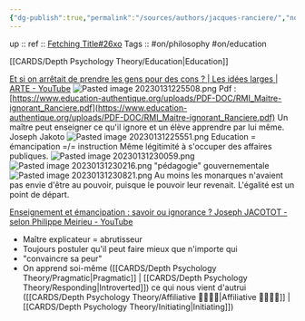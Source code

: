 ```yaml
---
{"dg-publish":true,"permalink":"/sources/authors/jacques-ranciere/","noteIcon":"","created":"2023-01-31T22:54:03.393+01:00","updated":"2023-02-26T17:20:24.757+01:00"}
---
```


up :: 
ref :: [Fetching Title#26xo](https://www.youtube.com/watch?v=A9kl3_vnXjI)
Tags :: #on/philosophy #on/education 


[[CARDS/Depth Psychology Theory/Education\|Education]] 

[Et si on arrêtait de prendre les gens pour des cons ? | Les idées larges | ARTE - YouTube](https://www.youtube.com/watch?v=A9kl3_vnXjI)
![Pasted image 20230131225508.png](/img/user/EXTRAS/Images/Pasted%20image%2020230131225508.png)
Pdf : [https://www.education-authentique.org/uploads/PDF-DOC/RMI_Maitre-ignorant_Ranciere.pdf](https://www.education-authentique.org/uploads/PDF-DOC/RMI_Maitre-ignorant_Ranciere.pdf)
Un maître peut enseigner ce qu'il ignore et un élève apprendre par lui même. 
Joseph Jakoto
![Pasted image 20230131225551.png](/img/user/EXTRAS/Images/Pasted%20image%2020230131225551.png)
Education = émancipation =/= instruction
Même légitimité à s'occuper des affaires publiques. 
![Pasted image 20230131230059.png](/img/user/EXTRAS/Images/Pasted%20image%2020230131230059.png)
![Pasted image 20230131230216.png](/img/user/EXTRAS/Images/Pasted%20image%2020230131230216.png)
"pédagogie" gouvernementale
![Pasted image 20230131230821.png](/img/user/EXTRAS/Images/Pasted%20image%2020230131230821.png)
Au moins les monarques n'avaient pas envie d'être au pouvoir, puisque le pouvoir leur revenait. 
L'égalité est un point de départ. 

[Enseignement et émancipation : savoir ou ignorance ? Joseph JACOTOT - selon Philippe Meirieu - YouTube](https://youtu.be/rS8LIh5nZYw)
- Maître explicateur = abrutisseur
- Toujours postuler qu'il peut faire mieux que n'importe qui
- "convaincre sa peur"
- On apprend soi-même ([[CARDS/Depth Psychology Theory/Pragmatic\|Pragmatic]] | [[CARDS/Depth Psychology Theory/Responding\|Introverted]]) ce qui nous vient d'autrui ([[CARDS/Depth Psychology Theory/Affiliative 👨‍👩‍👧‍👦\|Affiliative 👨‍👩‍👧‍👦]] | [[CARDS/Depth Psychology Theory/Initiating\|Initiating]])
